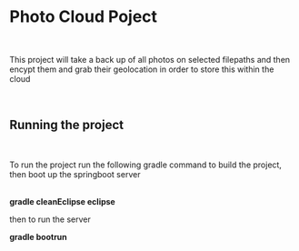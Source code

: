 <html>
<body>
<h1>Photo Cloud Poject</h1>
<br>
<p>This project will take a back up of all photos on selected filepaths and then encypt them and grab their geolocation in order to store this within the cloud</p>
<br>
<h2>Running the project</h2>
<br>
<p>To run the project run the following gradle command to build the project, then boot up the springboot server</p>
<br>
<b>gradle cleanEclipse eclipse</b><p>then to run the server</p><b>gradle bootrun</b>

</body>
</html>